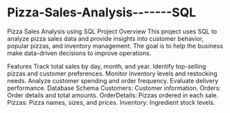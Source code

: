 # Pizza-Sales-Analysis-------SQL
Pizza Sales Analysis using SQL
Project Overview
This project uses SQL to analyze pizza sales data and provide insights into customer behavior, popular pizzas, and inventory management. The goal is to help the business make data-driven decisions to improve operations.

Features
Track total sales by day, month, and year.
Identify top-selling pizzas and customer preferences.
Monitor inventory levels and restocking needs.
Analyze customer spending and order frequency.
Evaluate delivery performance.
Database Schema
Customers: Customer information.
Orders: Order details and total amounts.
OrderDetails: Pizzas ordered in each sale.
Pizzas: Pizza names, sizes, and prices.
Inventory: Ingredient stock levels.

